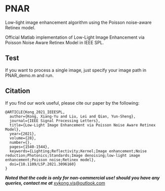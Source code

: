 # PNAR
Low-light image enhancement algorithm using the Poisson noise-aware Retinex model.

Official Matlab implementation of Low-Light Image Enhancement via Poisson Noise Aware Retinex Model in IEEE SPL.

## Test

If you want to process a single image, just specify your image path in PNAR_demo.m and run.

## Citation

If you find our work useful, please cite our paper by the following:
```
@ARTICLE{Kong_2021_IEEESPL,
  author={Kong, Xiang-Yu and Liu, Lei and Qian, Yun-Sheng},
  journal={IEEE Signal Processing Letters}, 
  title={Low-Light Image Enhancement via Poisson Noise Aware Retinex Model}, 
  year={2021},
  volume={28},
  number={},
  pages={1540-1544},
  keywords={Lighting;Reflectivity;Kernel;Image enhancement;Noise reduction;Photonics;Standards;Image denoising;low-light image enhancement;Poisson noise;Retinex model},
  doi={10.1109/LSP.2021.3096160}
}
```
***Noted that the code is only for non-commercial use! should you have any queries, contact me at***  xykong.vis@outlook.com
